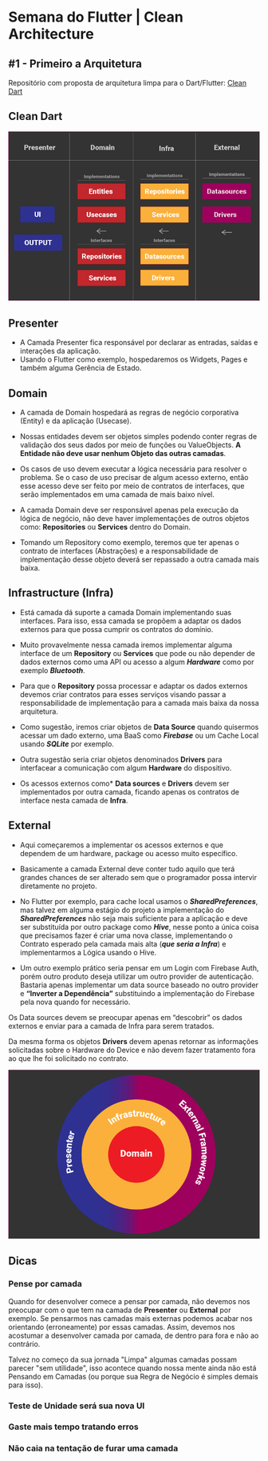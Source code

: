 # Semana do Flutter | Clean Architecture

## #1 - Primeiro a Arquitetura

Repositório com proposta de arquitetura limpa para o Dart/Flutter: [Clean Dart](https://github.com/Flutterando/Clean-Dart)

## Clean Dart

![alt text](./img/img1.png "Clean Dart 1")
 
## Presenter

- A Camada Presenter fica responsável por declarar as entradas, saídas e interações da aplicação.
- Usando o Flutter como exemplo, hospedaremos os Widgets, Pages e também alguma Gerência de Estado.

## Domain

- A camada de Domain hospedará as regras de negócio corporativa (Entity) e da aplicação (Usecase).

- Nossas entidades devem ser objetos simples podendo conter regras de validação dos seus dados por meio de funções ou ValueObjects. **A Entidade não deve usar nenhum Objeto das outras camadas**.

- Os casos de uso devem executar a lógica necessária para resolver o problema. Se o caso de uso precisar de algum acesso externo, então esse acesso deve ser feito por meio de contratos de interfaces, que serão implementados em uma camada de mais baixo nível.

- A camada Domain deve ser responsável apenas pela execução da lógica de negócio, não deve haver implementações de outros objetos como: **Repositories** ou **Services** dentro do Domain.

- Tomando um Repository como exemplo, teremos que ter apenas o contrato de interfaces (Abstrações) e a responsabilidade de implementação desse objeto deverá ser repassado a outra camada mais baixa.

## Infrastructure (Infra)

- Está camada dá suporte a camada Domain implementando suas interfaces. Para isso, essa camada se propõem a adaptar os dados externos para que possa cumprir os contratos do domínio.

- Muito provavelmente nessa camada iremos implementar alguma interface de um **Repository** ou **Services** que pode ou não depender de dados externos como uma API ou acesso a algum ***Hardware*** como por exemplo ***Bluetooth***.

- Para que o **Repository** possa processar e adaptar os dados externos devemos criar contratos para esses serviços visando passar a responsabilidade de implementação para a camada mais baixa da nossa arquitetura.

- Como sugestão, iremos criar objetos de **Data Source** quando quisermos acessar um dado externo, uma BaaS como ***Firebase*** ou um Cache Local usando ***SQLite*** por exemplo. 

- Outra sugestão seria criar objetos denominados **Drivers** para interfacear a comunicação com algum **Hardware** do dispositivo.

- Os acessos externos como* **Data sources** e **Drivers** devem ser implementados por outra camada, ficando apenas os contratos de interface nesta camada de **Infra**.


## External

- Aqui começaremos a implementar os acessos externos e que dependem de um hardware, package ou acesso muito específico.

- Basicamente a camada External deve conter tudo aquilo que terá grandes chances de ser alterado sem que o programador possa intervir diretamente no projeto.

- No Flutter por exemplo, para cache local usamos o ***SharedPreferences***, mas talvez em alguma estágio do projeto a implementação do ***SharedPreferences*** não seja mais suficiente para a aplicação e deve ser substituída por outro package como ***Hive***, nesse ponto a única coisa que precisamos fazer é criar uma nova classe, implementando o Contrato esperado pela camada mais alta (***que seria a Infra***) e implementarmos a Lógica usando o Hive.

- Um outro exemplo prático seria pensar em um Login com Firebase Auth, porém outro produto deseja utilizar um outro provider de autenticação. Bastaria apenas implementar um data source baseado no outro provider e **“Inverter a Dependência”** substituindo a implementação do Firebase pela nova quando for necessário.

Os Data sources devem se preocupar apenas em “descobrir” os dados externos e enviar para a camada de Infra para serem tratados.

Da mesma forma os objetos **Drivers** devem apenas retornar as informações solicitadas sobre o Hardware do Device e não devem fazer tratamento fora ao que lhe foi solicitado no contrato.

![alt text](./img/img2.png "Clean Dart 2s")

## Dicas

### Pense por camada

Quando for desenvolver comece a pensar por camada, não devemos nos preocupar com o que tem na camada de **Presenter** ou **External** por exemplo. Se pensarmos nas camadas mais externas podemos acabar nos orientando (erroneamente) por essas camadas. Assim, devemos nos acostumar a desenvolver camada por camada, de dentro para fora e não ao contrário.

Talvez no começo da sua jornada "Limpa" algumas camadas possam parecer "sem utilidade", isso acontece quando nossa mente ainda não está Pensando em Camadas (ou porque sua Regra de Negócio é simples demais para isso).

### Teste de Unidade será sua nova UI

### Gaste mais tempo tratando erros

### Não caia na tentação de furar uma camada